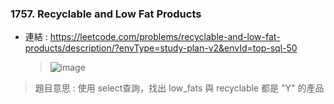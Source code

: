 ### 1757. Recyclable and Low Fat Products
* 連結 : https://leetcode.com/problems/recyclable-and-low-fat-products/description/?envType=study-plan-v2&envId=top-sql-50
  > ![image](https://github.com/Ricky7737/LeetCodeSQLPractise/assets/58324475/d1727af9-a74b-471c-a1dd-f0255388389a)

> 題目意思 : 使用 select查詢，找出 low_fats 與 recyclable 都是 "Y" 的產品
